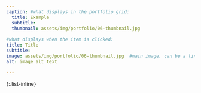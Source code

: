 ```yaml
---
caption: #what displays in the portfolio grid:
  title: Example
  subtitle:
  thumbnail: assets/img/portfolio/06-thumbnail.jpg
  
#what displays when the item is clicked:
title: Title
subtitle:
image: assets/img/portfolio/06-thumbnail.jpg  #main image, can be a link or a file in assets/img/portfolio
alt: image alt text

---
```



{:.list-inline} 

